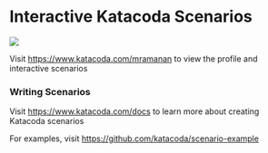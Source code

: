 # Interactive Katacoda Scenarios

[![](http://shields.katacoda.com/katacoda/mramanan/count.svg)](https://www.katacoda.com/mramanan "Get your profile on Katacoda.com")

Visit https://www.katacoda.com/mramanan to view the profile and interactive scenarios

### Writing Scenarios
Visit https://www.katacoda.com/docs to learn more about creating Katacoda scenarios

For examples, visit https://github.com/katacoda/scenario-example
